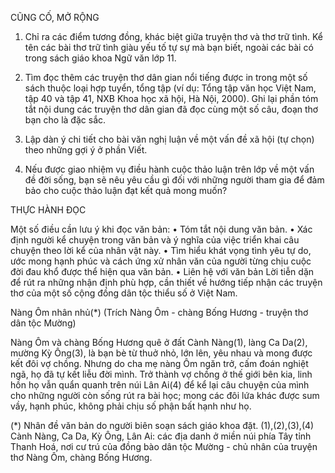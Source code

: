 CŨNG CỐ, MỞ RỘNG

1. Chỉ ra các điểm tương đồng, khác biệt giữa truyện thơ và thơ trữ tình. Kể tên các bài thơ trữ tình giàu yếu tố tự sự mà bạn biết, ngoài các bài có trong sách giáo khoa Ngữ văn lớp 11.

2. Tìm đọc thêm các truyện thơ dân gian nổi tiếng được in trong một số sách thuộc loại hợp tuyển, tổng tập (ví dụ: Tổng tập văn học Việt Nam, tập 40 và tập 41, NXB Khoa học xã hội, Hà Nội, 2000). Ghi lại phần tóm tắt nội dung các truyện thơ dân gian đã đọc cùng một số câu, đoạn thơ bạn cho là đặc sắc.

3. Lập dàn ý chi tiết cho bài văn nghị luận về một vấn đề xã hội (tự chọn) theo những gợi ý ở phần Viết.

4. Nếu được giao nhiệm vụ điều hành cuộc thảo luận trên lớp về một vấn đề đời sống, bạn sẽ nêu yêu cầu gì đối với những người tham gia để đảm bảo cho cuộc thảo luận đạt kết quả mong muốn?

THỰC HÀNH ĐỌC

Một số điều cần lưu ý khi đọc văn bản:
• Tóm tắt nội dung văn bản.
• Xác định người kể chuyện trong văn bản và ý nghĩa của việc triển khai câu chuyện theo lời kể của nhân vật này.
• Tìm hiểu khát vọng tình yêu tự do, ước mong hạnh phúc và cách ứng xử nhân văn của người từng chịu cuộc đời đau khổ được thể hiện qua văn bản.
• Liên hệ với văn bản Lời tiễn dặn để rút ra những nhận định phù hợp, cần thiết về hướng tiếp nhận các truyện thơ của một số cộng đồng dân tộc thiểu số ở Việt Nam.

Nàng Ôm nhân nhủ(*)
(Trích Nàng Ôm - chàng Bống Hương - truyện thơ dân tộc Mường)

Nàng Ôm và chàng Bống Hương quê ở đất Cành Nàng(1), làng Ca Da(2), mường Kỳ Ông(3), là bạn bè từ thuở nhỏ, lớn lên, yêu nhau và mong được kết đôi vợ chồng. Nhưng do cha mẹ nàng Ôm ngăn trở, cấm đoán nghiệt ngã, họ đã tự kết liễu đời mình. Trở thành vợ chồng ở thế giới bên kia, linh hồn họ vẫn quẩn quanh trên núi Lân Ai(4) để kể lại câu chuyện của mình cho những người còn sống rút ra bài học; mong các đôi lứa khác được sum vầy, hạnh phúc, không phải chịu số phận bất hạnh như họ.

(*) Nhân đề văn bản do người biên soạn sách giáo khoa đặt.
(1),(2),(3),(4) Cành Nàng, Ca Da, Kỳ Ông, Lân Ai: các địa danh ở miền núi phía Tây tỉnh Thanh Hoá, nơi cư trú của đồng bào dân tộc Mường - chủ nhân của truyện thơ Nàng Ôm, chàng Bống Hương.